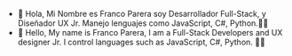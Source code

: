 - 👋 Hola, Mi Nombre es Franco Parera soy Desarrollador Full-Stack, y Diseñador UX Jr.
  Manejo lenguajes como JavaScript, C#, Python.👨‍💻
- 👋 Hello, My name is Franco Parera, I am a Full-Stack Developers and UX designer Jr.
  I control languages ​​such as JavaScript, C#, Python. 👨‍💻

<!---
francoluca35/francoluca35 is a ✨ special ✨ repository because its `README.md` (this file) appears on your GitHub profile.
You can click the Preview link to take a look at your changes.
--->
